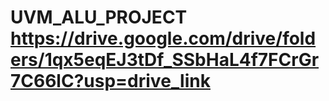 # UVM_ALU_PROJECT https://drive.google.com/drive/folders/1qx5eqEJ3tDf_SSbHaL4f7FCrGr7C66lC?usp=drive_link
